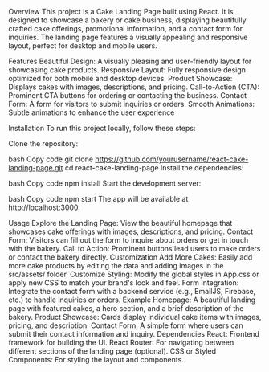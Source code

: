 Overview
This project is a Cake Landing Page built using React. It is designed to showcase a bakery or cake business, displaying beautifully crafted cake offerings, promotional information, and a contact form for inquiries. The landing page features a visually appealing and responsive layout, perfect for desktop and mobile users.

Features
Beautiful Design: A visually pleasing and user-friendly layout for showcasing cake products.
Responsive Layout: Fully responsive design optimized for both mobile and desktop devices.
Product Showcase: Displays cakes with images, descriptions, and pricing.
Call-to-Action (CTA): Prominent CTA buttons for ordering or contacting the business.
Contact Form: A form for visitors to submit inquiries or orders.
Smooth Animations: Subtle animations to enhance the user experience


Installation
To run this project locally, follow these steps:

Clone the repository:

bash
Copy code
git clone https://github.com/yourusername/react-cake-landing-page.git
cd react-cake-landing-page
Install the dependencies:

bash
Copy code
npm install
Start the development server:

bash
Copy code
npm start
The app will be available at http://localhost:3000.

Usage
Explore the Landing Page: View the beautiful homepage that showcases cake offerings with images, descriptions, and pricing.
Contact Form: Visitors can fill out the form to inquire about orders or get in touch with the bakery.
Call to Action: Prominent buttons lead users to make orders or contact the bakery directly.
Customization
Add More Cakes: Easily add more cake products by editing the data and adding images in the src/assets/ folder.
Customize Styling: Modify the global styles in App.css or apply new CSS to match your brand's look and feel.
Form Integration: Integrate the contact form with a backend service (e.g., EmailJS, Firebase, etc.) to handle inquiries or orders.
Example
Homepage: A beautiful landing page with featured cakes, a hero section, and a brief description of the bakery.
Product Showcase: Cards display individual cake items with images, pricing, and description.
Contact Form: A simple form where users can submit their contact information and inquiry.
Dependencies
React: Frontend framework for building the UI.
React Router: For navigating between different sections of the landing page (optional).
CSS or Styled Components: For styling the layout and components.
